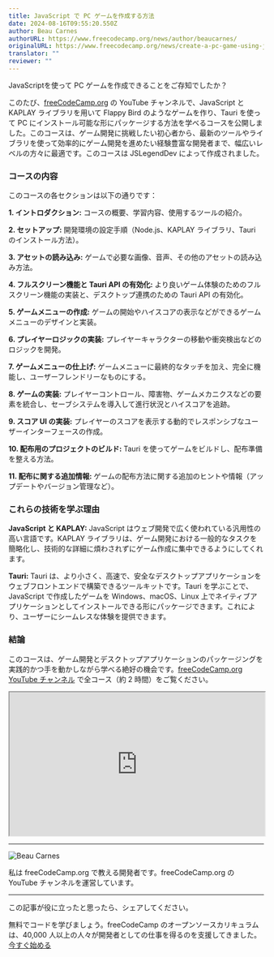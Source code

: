 ```yaml
---
title: JavaScript で PC ゲームを作成する方法
date: 2024-08-16T09:55:20.550Z
author: Beau Carnes
authorURL: https://www.freecodecamp.org/news/author/beaucarnes/
originalURL: https://www.freecodecamp.org/news/create-a-pc-game-using-javascript/
translator: ""
reviewer: ""
---
```


JavaScriptを使って PC ゲームを作成できることをご存知でしたか？

<!-- more -->

このたび、[freeCodeCamp.org][1] の YouTube チャンネルで、JavaScript と KAPLAY ライブラリを用いて Flappy Bird のようなゲームを作り、Tauri を使って PC にインストール可能な形にパッケージする方法を学べるコースを公開しました。このコースは、ゲーム開発に挑戦したい初心者から、最新のツールやライブラリを使って効率的にゲーム開発を進めたい経験豊富な開発者まで、幅広いレベルの方々に最適です。このコースは JSLegendDev によって作成されました。

### コースの内容

このコースの各セクションは以下の通りです：

**1. イントロダクション:** コースの概要、学習内容、使用するツールの紹介。

**2. セットアップ:** 開発環境の設定手順（Node.js、KAPLAY ライブラリ、Tauri のインストール方法）。

**3. アセットの読み込み:** ゲームで必要な画像、音声、その他のアセットの読み込み方法。

**4. フルスクリーン機能と Tauri API の有効化:** より良いゲーム体験のためのフルスクリーン機能の実装と、デスクトップ連携のための Tauri API の有効化。

**5. ゲームメニューの作成:** ゲームの開始やハイスコアの表示などができるゲームメニューのデザインと実装。

**6. プレイヤーロジックの実装:** プレイヤーキャラクターの移動や衝突検出などのロジックを開発。

**7. ゲームメニューの仕上げ:** ゲームメニューに最終的なタッチを加え、完全に機能し、ユーザーフレンドリーなものにする。

**8. ゲームの実装:** プレイヤーコントロール、障害物、ゲームメカニクスなどの要素を統合し、セーブシステムを導入して進行状況とハイスコアを追跡。

**9. スコア UI の実装:** プレイヤーのスコアを表示する動的でレスポンシブなユーザーインターフェースの作成。

**10. 配布用のプロジェクトのビルド:** Tauri を使ってゲームをビルドし、配布準備を整える方法。

**11. 配布に関する追加情報:** ゲームの配布方法に関する追加のヒントや情報（アップデートやバージョン管理など）。

### これらの技術を学ぶ理由

**JavaScript と KAPLAY:** JavaScript はウェブ開発で広く使われている汎用性の高い言語です。KAPLAY ライブラリは、ゲーム開発における一般的なタスクを簡略化し、技術的な詳細に煩わされずにゲーム作成に集中できるようにしてくれます。

**Tauri:** Tauri は、より小さく、高速で、安全なデスクトップアプリケーションをウェブフロントエンドで構築できるツールキットです。Tauri を学ぶことで、JavaScript で作成したゲームを Windows、macOS、Linux 上でネイティブアプリケーションとしてインストールできる形にパッケージできます。これにより、ユーザーにシームレスな体験を提供できます。

### 結論

このコースは、ゲーム開発とデスクトップアプリケーションのパッケージングを実践的かつ手を動かしながら学べる絶好の機会です。[freeCodeCamp.org YouTube チャンネル][2] で全コース（約 2 時間）をご覧ください。

<iframe width="560" height="315" src="https://www.youtube.com/embed/fyqRSaSJf0I" style="aspect-ratio: 16 / 9; width: 100%; height: auto;" title="YouTube video player" allow="accelerometer; autoplay; clipboard-write; encrypted-media; gyroscope; picture-in-picture; web-share" referrerpolicy="strict-origin-when-cross-origin" allowfullscreen="" loading="lazy"></iframe>

---

![Beau Carnes](https://cdn.hashnode.com/res/hashnode/image/upload/v1713211849730/O5mmKs5h0.jpg)

私は freeCodeCamp.org で教える開発者です。freeCodeCamp.org の YouTube チャンネルを運営しています。

---

この記事が役に立ったと思ったら、シェアしてください。

無料でコードを学びましょう。freeCodeCamp のオープンソースカリキュラムは、40,000 人以上の人々が開発者としての仕事を得るのを支援してきました。 [今すぐ始める][3]

[1]: http://freeCodeCamp.org
[2]: https://www.youtube.com/watch?v=fyqRSaSJf0I
[3]: https://www.freecodecamp.org/learn/

